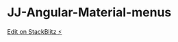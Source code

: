 # JJ-Angular-Material-menus

[Edit on StackBlitz ⚡️](https://stackblitz.com/edit/jj-dividers-z7u9j1)